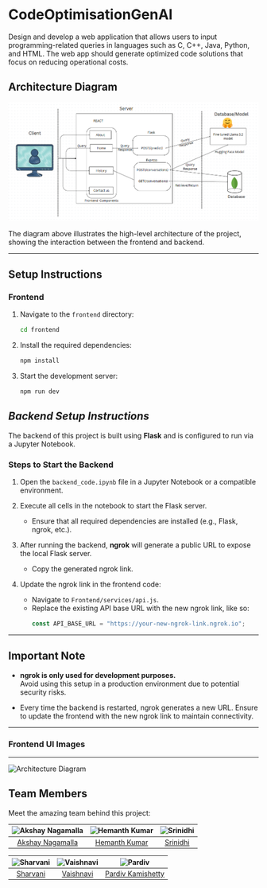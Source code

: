 # CodeOptimisationGenAI
Design and develop a web application that allows users to input programming-related queries in languages such as C, C++, Java, Python, and HTML. The web app should generate optimized code solutions that focus on reducing operational costs.

## Architecture Diagram

![Architecture Diagram](./assets/architecture_diagram.png)

The diagram above illustrates the high-level architecture of the project, showing the interaction between the frontend and backend.

---

## **Setup Instructions**

### **Frontend**

1. Navigate to the `frontend` directory:
   ```bash
   cd frontend
2. Install the required dependencies:
    ```bash
    npm install
3. Start the development server:
   ```bash
   npm run dev
## *Backend Setup Instructions*

The backend of this project is built using **Flask** and is configured to run via a Jupyter Notebook.

### **Steps to Start the Backend**

1. Open the `backend_code.ipynb` file in a Jupyter Notebook or a compatible environment.

2. Execute all cells in the notebook to start the Flask server.  
   - Ensure that all required dependencies are installed (e.g., Flask, ngrok, etc.).

3. After running the backend, **ngrok** will generate a public URL to expose the local Flask server.  
   - Copy the generated ngrok link.

4. Update the ngrok link in the frontend code:  
   - Navigate to `Frontend/services/api.js`.  
   - Replace the existing API base URL with the new ngrok link, like so:
     ```javascript
     const API_BASE_URL = "https://your-new-ngrok-link.ngrok.io";
     ```

---

## **Important Note**

- **ngrok is only used for development purposes.**  
  Avoid using this setup in a production environment due to potential security risks.

- Every time the backend is restarted, ngrok generates a new URL. Ensure to update the frontend with the new ngrok link to maintain connectivity.

---

### **Frontend UI Images**
---
![Architecture Diagram](./assets/UI_Sample.png)

## Team Members

Meet the amazing team behind this project:


| ![Akshay Nagamalla](https://avatars.githubusercontent.com/u/138714091?v=4) | ![Hemanth Kumar](https://avatars.githubusercontent.com/u/76953098?v=4) | ![Srinidhi](https://avatars.githubusercontent.com/u/157091639?v=4) |  
|:---:|:---:|:---:|  
| [Akshay Nagamalla](https://github.com/AkshayNagamalla) | [Hemanth Kumar](https://github.com/hemanth123) | [Srinidhi](https://github.com/Srinidhi-Chodavarapu) |  

| ![Sharvani](https://avatars.githubusercontent.com/u/139137307?v=4) | ![Vaishnavi](https://avatars.githubusercontent.com/u/180526899?v=4) | ![Pardiv](https://avatars.githubusercontent.com/u/139619104?v=4) |  
|:---:|:---:|:---:|  
| [Sharvani](https://github.com/Sharvani-30) | [Vaishnavi](https://github.com/vaishnavichikkudu) | [Pardiv Kamishetty](https://github.com/pardivkamishetty) |  